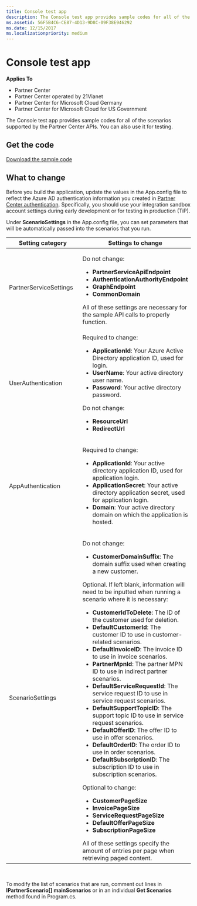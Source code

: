 ```yaml
---
title: Console test app
description: The Console test app provides sample codes for all of the scenarios supported by the Partner Center APIs. You can also use it for testing.
ms.assetid: 56F5B4C6-CE87-4D13-9D8C-09F38E946292
ms.date: 12/15/2017
ms.localizationpriority: medium
---
```


# Console test app


**Applies To**

-   Partner Center
-   Partner Center operated by 21Vianet
-   Partner Center for Microsoft Cloud Germany
-   Partner Center for Microsoft Cloud for US Government

The Console test app provides sample codes for all of the scenarios supported by the Partner Center APIs. You can also use it for testing.

## <span id="Get_the_code"></span><span id="get_the_code"></span><span id="GET_THE_CODE"></span>Get the code


[Download the sample code](http://go.microsoft.com/fwlink/p/?LinkId=746682)

## <span id="What_to_change"></span><span id="what_to_change"></span><span id="WHAT_TO_CHANGE"></span>What to change


Before you build the application, update the values in the App.config file to reflect the Azure AD authentication information you created in [Partner Center authentication](partner-center-authentication.md). Specifically, you should use your integration sandbox account settings during early development or for testing in production (TiP).

Under **ScenarioSettings** in the App.config file, you can set parameters that will be automatically passed into the scenarios that you run.

<table>
<colgroup>
<col width="50%" />
<col width="50%" />
</colgroup>
<thead>
<tr class="header">
<th>Setting category</th>
<th>Settings to change</th>
</tr>
</thead>
<tbody>
<tr class="odd">
<td><p>PartnerServiceSettings</p></td>
<td><p>Do not change:</p>
<ul>
<li><strong>PartnerServiceApiEndpoint</strong></li>
<li><strong>AuthenticationAuthorityEndpoint</strong></li>
<li><strong>GraphEndpoint</strong></li>
<li><strong>CommonDomain</strong></li>
</ul>
All of these settings are necessary for the sample API calls to properly function.</td>
</tr>
<tr class="even">
<td><p>UserAuthentication</p></td>
<td><p>Required to change:</p>
<ul>
<li><strong>ApplicationId</strong>: Your Azure Active Directory application ID, used for login.</li>
<li><strong>UserName</strong>: Your active directory user name.</li>
<li><strong>Password</strong>: Your active directory password.</li>
</ul>
<p>Do not change:</p>
<ul>
<li><strong>ResourceUrl</strong></li>
<li><strong>RedirectUrl</strong></li>
</ul></td>
</tr>
<tr class="odd">
<td><p>AppAuthentication</p></td>
<td><p>Required to change:</p>
<ul>
<li><strong>ApplicationId</strong>: Your active directory application ID, used for application login.</li>
<li><strong>ApplicationSecret</strong>: Your active directory application secret, used for application login.</li>
<li><strong>Domain</strong>: Your active directory domain on which the application is hosted.</li>
</ul></td>
</tr>
<tr class="even">
<td><p>ScenarioSettings</p></td>
<td><p>Do not change:</p>
<ul>
<li><strong>CustomerDomainSuffix</strong>: The domain suffix used when creating a new customer.</li>
</ul>
<p>Optional. If left blank, information will need to be inputted when running a scenario where it is necessary:</p>
<ul>
<li><strong>CustomerIdToDelete</strong>: The ID of the customer used for deletion.</li>
<li><strong>DefaultCustomerId</strong>: The customer ID to use in customer-related scenarios.</li>
<li><strong>DefaultInvoiceID</strong>: The invoice ID to use in invoice scenarios.</li>
<li><strong>PartnerMpnId</strong>: The partner MPN ID to use in indirect partner scenarios.</li>
<li><strong>DefaultServiceRequestId</strong>: The service request ID to use in service request scenarios.</li>
<li><strong>DefaultSupportTopicID</strong>: The support topic ID to use in service request scenarios.</li>
<li><strong>DefaultOfferID</strong>: The offer ID to use in offer scenarios.</li>
<li><strong>DefaultOrderID</strong>: The order ID to use in order scenarios.</li>
<li><strong>DefaultSubscriptionID</strong>: The subscription ID to use in subscription scenarios.</li>
</ul>
<p>Optional to change:</p>
<ul>
<li><strong>CustomerPageSize</strong></li>
<li><strong>InvoicePageSize</strong></li>
<li><strong>ServiceRequestPageSize</strong></li>
<li><strong>DefaultOfferPageSize</strong></li>
<li><strong>SubscriptionPageSize</strong></li>
</ul>
All of these settings specify the amount of entries per page when retrieving paged content.</td>
</tr>
</tbody>
</table>

 

To modify the list of scenarios that are run, comment out lines in **IPartnerScenario\[\] mainScenarios** or in an individual **Get Scenarios** method found in Program.cs.

 

 




